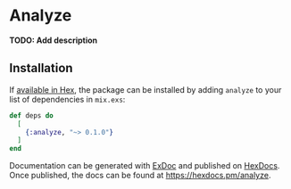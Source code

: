 # Analyze

**TODO: Add description**

## Installation

If [available in Hex](https://hex.pm/docs/publish), the package can be installed
by adding `analyze` to your list of dependencies in `mix.exs`:

```elixir
def deps do
  [
    {:analyze, "~> 0.1.0"}
  ]
end
```

Documentation can be generated with [ExDoc](https://github.com/elixir-lang/ex_doc)
and published on [HexDocs](https://hexdocs.pm). Once published, the docs can
be found at <https://hexdocs.pm/analyze>.

